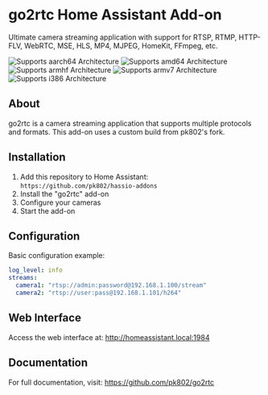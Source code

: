 # go2rtc Home Assistant Add-on

Ultimate camera streaming application with support for RTSP, RTMP, HTTP-FLV, WebRTC, MSE, HLS, MP4, MJPEG, HomeKit, FFmpeg, etc.

![Supports aarch64 Architecture][aarch64-shield]
![Supports amd64 Architecture][amd64-shield]
![Supports armhf Architecture][armhf-shield]
![Supports armv7 Architecture][armv7-shield]
![Supports i386 Architecture][i386-shield]

[aarch64-shield]: https://img.shields.io/badge/aarch64-yes-green.svg
[amd64-shield]: https://img.shields.io/badge/amd64-yes-green.svg
[armhf-shield]: https://img.shields.io/badge/armhf-yes-green.svg
[armv7-shield]: https://img.shields.io/badge/armv7-yes-green.svg
[i386-shield]: https://img.shields.io/badge/i386-yes-green.svg

## About

go2rtc is a camera streaming application that supports multiple protocols and formats. This add-on uses a custom build from pk802's fork.

## Installation

1. Add this repository to Home Assistant: `https://github.com/pk802/hassio-addons`
2. Install the "go2rtc" add-on
3. Configure your cameras
4. Start the add-on

## Configuration

Basic configuration example:

```yaml
log_level: info
streams:
  camera1: "rtsp://admin:password@192.168.1.100/stream"
  camera2: "rtsp://user:pass@192.168.1.101/h264"
```

## Web Interface

Access the web interface at: http://homeassistant.local:1984

## Documentation

For full documentation, visit: https://github.com/pk802/go2rtc
